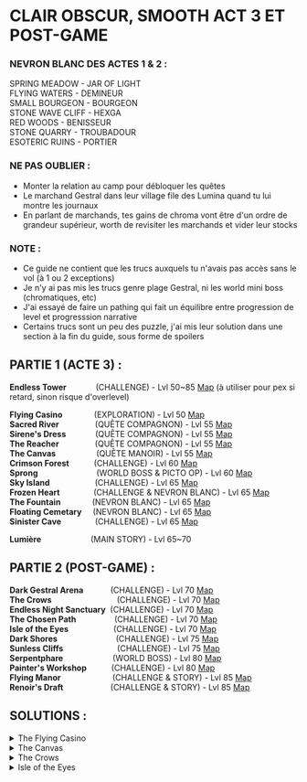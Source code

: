 # CLAIR OBSCUR, SMOOTH ACT 3 ET POST-GAME

### NEVRON BLANC DES ACTES 1 & 2 :
SPRING MEADOW - JAR OF LIGHT  
FLYING WATERS - DEMINEUR  
SMALL BOURGEON - BOURGEON  
STONE WAVE CLIFF - HEXGA  
RED WOODS - BENISSEUR  
STONE QUARRY - TROUBADOUR  
ESOTERIC RUINS - PORTIER  

### NE PAS OUBLIER :
- Monter la relation au camp pour débloquer les quêtes 
- Le marchand Gestral dans leur village file des Lumina quand tu lui montre les journaux
- En parlant de marchands, tes gains de chroma vont être d'un ordre de grandeur supérieur, worth de revisiter les marchands et vider leur stocks

### NOTE :
- Ce guide ne contient que les trucs auxquels tu n'avais pas accès sans le vol (à 1 ou 2 exceptions)
- Je n'y ai pas mis les trucs genre plage Gestral, ni les world mini boss (chromatiques, etc)
- J'ai essayé de faire un pathing qui fait un équilibre entre progression de level et progresssion narrative
- Certains trucs sont un peu des puzzle, j'ai mis leur solution dans une section à la fin du guide, sous forme de spoilers

## PARTIE 1 (ACTE 3) :
**Endless Tower**&nbsp;&nbsp;&nbsp;&nbsp;&nbsp;&nbsp;&nbsp;&nbsp;&nbsp;&nbsp;&nbsp;&nbsp;&nbsp;(CHALLENGE) - Lvl 50~85 [Map](<https://expedition33.wiki.fextralife.com/Interactive+Map?id=94&code=mapA>) (à utiliser pour pex si retard, sinon risque d'overlevel)

**Flying Casino**&nbsp;&nbsp;&nbsp;&nbsp;&nbsp;&nbsp;&nbsp;&nbsp;&nbsp;&nbsp;&nbsp;&nbsp;&nbsp;&nbsp;(EXPLORATION) - Lvl 50 [Map](<https://expedition33.wiki.fextralife.com/Interactive+Map?id=281&code=mapA>)  
**Sacred River**&nbsp;&nbsp;&nbsp;&nbsp;&nbsp;&nbsp;&nbsp;&nbsp;&nbsp;&nbsp;&nbsp;&nbsp;&nbsp;&nbsp;&nbsp;&nbsp;(QUÊTE COMPAGNON) -  Lvl 55 [Map](<https://expedition33.wiki.fextralife.com/Interactive+Map?id=157&code=mapA>)  
**Sirene's Dress**&nbsp;&nbsp;&nbsp;&nbsp;&nbsp;&nbsp;&nbsp;&nbsp;&nbsp;&nbsp;&nbsp;&nbsp;&nbsp;(QUÊTE COMPAGNON) - Lvl 55 [Map](<https://expedition33.wiki.fextralife.com/Interactive+Map?id=251&code=mapA>)  
**The Reacher**&nbsp;&nbsp;&nbsp;&nbsp;&nbsp;&nbsp;&nbsp;&nbsp;&nbsp;&nbsp;&nbsp;&nbsp;&nbsp;&nbsp;&nbsp;&nbsp;(QUÊTE COMPAGNON) - Lvl 55 [Map](<https://expedition33.wiki.fextralife.com/Interactive+Map?id=321&code=mapA>)  
**The Canvas**&nbsp;&nbsp;&nbsp;&nbsp;&nbsp;&nbsp;&nbsp;&nbsp;&nbsp;&nbsp;&nbsp;&nbsp;&nbsp;&nbsp;&nbsp;&nbsp;&nbsp;&nbsp;(QUÊTE MANOIR) - Lvl 55 [Map](<https://expedition33.wiki.fextralife.com/Interactive+Map?id=204&code=mapA>)  
**Crimson Forest**&nbsp;&nbsp;&nbsp;&nbsp;&nbsp;&nbsp;&nbsp;&nbsp;&nbsp;&nbsp;&nbsp;(CHALLENGE) - Lvl 60 [Map](<https://expedition33.wiki.fextralife.com/Interactive+Map?id=95&code=mapA>)  
**Sprong**&nbsp;&nbsp;&nbsp;&nbsp;&nbsp;&nbsp;&nbsp;&nbsp;&nbsp;&nbsp;&nbsp;&nbsp;&nbsp;&nbsp;&nbsp;&nbsp;&nbsp;&nbsp;&nbsp;&nbsp;&nbsp;&nbsp;&nbsp;&nbsp;&nbsp; (WORLD BOSS & PICTO OP) - Lvl 60 [Map](<https://expedition33.wiki.fextralife.com/Interactive+Map?id=105&code=mapA>)  
**Sky Island**&nbsp;&nbsp;&nbsp;&nbsp;&nbsp;&nbsp;&nbsp;&nbsp;&nbsp;&nbsp;&nbsp;&nbsp;&nbsp;&nbsp;&nbsp;&nbsp;&nbsp;&nbsp;&nbsp;&nbsp;(CHALLENGE) - Lvl 65 [Map](<https://expedition33.wiki.fextralife.com/Interactive+Map?id=279&code=mapA>)  
**Frozen Heart**&nbsp;&nbsp;&nbsp;&nbsp;&nbsp;&nbsp;&nbsp;&nbsp;&nbsp;&nbsp;&nbsp;&nbsp;&nbsp;&nbsp;&nbsp;(CHALLENGE & NEVRON BLANC) - Lvl 65 [Map](<https://expedition33.wiki.fextralife.com/Interactive+Map?id=137&code=mapA>)  
**The Fountain**&nbsp;&nbsp;&nbsp;&nbsp;&nbsp;&nbsp;&nbsp;&nbsp;&nbsp;&nbsp;&nbsp;&nbsp;&nbsp;&nbsp;(NEVRON BLANC) - Lvl 65 [Map](<https://expedition33.wiki.fextralife.com/Interactive+Map?id=245&code=mapA>)  
**Floating Cemetary**&nbsp;&nbsp;&nbsp;&nbsp;&nbsp;(NEVRON BLANC) - Lvl 65 [Map](<https://expedition33.wiki.fextralife.com/Interactive+Map?id=248&code=mapA>)  
**Sinister Cave**&nbsp;&nbsp;&nbsp;&nbsp;&nbsp;&nbsp;&nbsp;&nbsp;&nbsp;&nbsp;&nbsp;&nbsp;&nbsp;&nbsp;&nbsp;(CHALLENGE) - Lvl 65 [Map](<https://expedition33.wiki.fextralife.com/Interactive+Map?id=201&code=mapA>)  
  
**Lumière**&nbsp;&nbsp;&nbsp;&nbsp;&nbsp;&nbsp;&nbsp;&nbsp;&nbsp;&nbsp;&nbsp;&nbsp;&nbsp;&nbsp;&nbsp;&nbsp;&nbsp;&nbsp;&nbsp;&nbsp;&nbsp;&nbsp;(MAIN STORY) - Lvl 65~70  

## PARTIE 2 (POST-GAME) :
**Dark Gestral Arena**&nbsp;&nbsp;&nbsp;&nbsp;&nbsp;&nbsp;&nbsp;&nbsp;&nbsp;&nbsp;&nbsp;&nbsp;(CHALLENGE) - Lvl 70 [Map](<https://expedition33.wiki.fextralife.com/Interactive+Map?id=246&code=mapA>)  
**The Crows**&nbsp;&nbsp;&nbsp;&nbsp;&nbsp;&nbsp;&nbsp;&nbsp;&nbsp;&nbsp;&nbsp;&nbsp;&nbsp;&nbsp;&nbsp;&nbsp;&nbsp;&nbsp;&nbsp;&nbsp;&nbsp;&nbsp;&nbsp;&nbsp;&nbsp;&nbsp;&nbsp;&nbsp;&nbsp;(CHALLENGE) - Lvl 70 [Map](<https://expedition33.wiki.fextralife.com/Interactive+Map?id=174&code=mapA>)  
**Endless Night Sanctuary**&nbsp;&nbsp;(CHALLENGE) - Lvl 70 [Map](<https://expedition33.wiki.fextralife.com/Interactive+Map?id=260&code=mapA>)  
**The Chosen Path**&nbsp;&nbsp;&nbsp;&nbsp;&nbsp;&nbsp;&nbsp;&nbsp;&nbsp;&nbsp;&nbsp;&nbsp;&nbsp;&nbsp;&nbsp;&nbsp;&nbsp;(CHALLENGE) - Lvl 70 [Map](<https://expedition33.wiki.fextralife.com/Interactive+Map?id=158&code=mapA>)  
**Isle of the Eyes**&nbsp;&nbsp;&nbsp;&nbsp;&nbsp;&nbsp;&nbsp;&nbsp;&nbsp;&nbsp;&nbsp;&nbsp;&nbsp;&nbsp;&nbsp;&nbsp;&nbsp;&nbsp;&nbsp;&nbsp;(CHALLENGE) - Lvl 70 [Map](<https://expedition33.wiki.fextralife.com/Interactive+Map?id=304&code=mapA>)  
**Dark Shores**&nbsp;&nbsp;&nbsp;&nbsp;&nbsp;&nbsp;&nbsp;&nbsp;&nbsp;&nbsp;&nbsp;&nbsp;&nbsp;&nbsp;&nbsp;&nbsp;&nbsp;&nbsp;&nbsp;&nbsp;&nbsp;&nbsp;&nbsp;&nbsp;&nbsp;&nbsp;(CHALLENGE) - Lvl 75 [Map](<https://expedition33.wiki.fextralife.com/Interactive+Map?id=19&code=mapA>)  
**Sunless Cliffs**&nbsp;&nbsp;&nbsp;&nbsp;&nbsp;&nbsp;&nbsp;&nbsp;&nbsp;&nbsp;&nbsp;&nbsp;&nbsp;&nbsp;&nbsp;&nbsp;&nbsp;&nbsp;&nbsp;&nbsp;&nbsp;&nbsp;&nbsp;&nbsp;(CHALLENGE) - Lvl 75 [Map](<https://expedition33.wiki.fextralife.com/Interactive+Map?id=296&code=mapA>)  
**Serpentphare**&nbsp;&nbsp;&nbsp;&nbsp;&nbsp;&nbsp;&nbsp;&nbsp;&nbsp;&nbsp;&nbsp;&nbsp;&nbsp;&nbsp;&nbsp;&nbsp;&nbsp;&nbsp;&nbsp;&nbsp;&nbsp; (WORLD BOSS) - Lvl 80 [Map](<https://expedition33.wiki.fextralife.com/Interactive+Map?id=280&code=mapA>)  
**Painter's Workshop**&nbsp;&nbsp;&nbsp;&nbsp;&nbsp;&nbsp;&nbsp;&nbsp;&nbsp;&nbsp;&nbsp;(CHALLENGE) - Lvl 80 [Map](<https://expedition33.wiki.fextralife.com/Interactive+Map?id=195&code=mapA>)  
**Flying Manor**&nbsp;&nbsp;&nbsp;&nbsp;&nbsp;&nbsp;&nbsp;&nbsp;&nbsp;&nbsp;&nbsp;&nbsp;&nbsp;&nbsp;&nbsp;&nbsp;&nbsp;&nbsp;&nbsp;&nbsp;&nbsp;&nbsp;&nbsp;(CHALLENGE & STORY) - Lvl 85 [Map](<https://expedition33.wiki.fextralife.com/Interactive+Map?id=247&code=mapA>)  
**Renoir's Draft**&nbsp;&nbsp;&nbsp;&nbsp;&nbsp;&nbsp;&nbsp;&nbsp;&nbsp;&nbsp;&nbsp;&nbsp;&nbsp;&nbsp;&nbsp;&nbsp;&nbsp;&nbsp;&nbsp;&nbsp;&nbsp;(CHALLENGE & STORY) - Lvl 85 [Map](<https://expedition33.wiki.fextralife.com/Interactive+Map?id=297&code=mapA>)  

## SOLUTIONS :
<details>  <summary>The Flying Casino</summary> Parle en tant que Monoco </details>  
<details>  <summary>The Canvas</summary> Prend la peinture. Cadre vide dans le manoir, entrée, escalier qui monte à droite. </details>
<details>  <summary>The Crows</summary> Tire sur les corbeaux. </details>
<details>  <summary>Isle of the Eyes</summary> Tire sur les trois yeux de contortionistes. </details>
